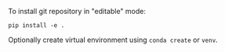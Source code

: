 



To install git repository in "editable" mode:

    pip install -e .

Optionally create virtual environment using
```conda create``` or ```venv```.
 

    
